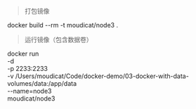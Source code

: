 > 打包镜像

docker build --rm -t moudicat/node3 .

> 运行镜像（包含数据卷）

docker run \
        -d \
        -p 2233:2233 \
        -v /Users/moudicat/Code/docker-demo/03-docker-with-data-volumes/data:/app/data \
        --name=node3  \
        moudicat/node3